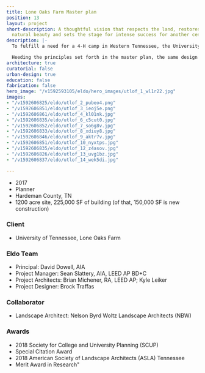 ```yaml
---
title: Lone Oaks Farm Master plan
position: 13
layout: project
short-description: A thoughtful vision that respects the land, restores it to its
  natural beauty and sets the stage for intense success for another century.
description: |-
  To fulfill a need for a 4-H camp in Western Tennessee, the University of Tennessee acquired the 1,200-acre Lone Oaks Farm in Middleton, Tennessee. The client commissioned a multi-disciplinary design team to develop a master plan that would incorporate the new camp into the rich tapestry of woodlands, open pasture, lakes, and streams of the farm.

  Heeding the principles set forth in the master plan, the same design team is working on the first phases of development (now under construction and in schematic design, respectively) at the farm, taking cues from existing agrarian structures, all while adopting updated performance standards to provide contemporary, durable facilities. Each new structure shares a kit of parts and language of detailing, but is unique in its integration to the local ecology.
architecture: true
curatorial: false
urban-design: true
education: false
fabrication: false
hero_image: "/v1592593105/eldo/hero_images/utlof_1_wl1r22.jpg"
images:
- "/v1592606825/eldo/utlof_2_pubeo4.png"
- "/v1592606851/eldo/utlof_3_ieoj5e.png"
- "/v1592606861/eldo/utlof_4_kl01nk.jpg"
- "/v1592606835/eldo/utlof_6_c5cut0.jpg"
- "/v1592606852/eldo/utlof_7_so6g8v.jpg"
- "/v1592606833/eldo/utlof_8_xdiuy8.jpg"
- "/v1592606846/eldo/utlof_9_aktr7v.jpg"
- "/v1592606851/eldo/utlof_10_nyxtps.jpg"
- "/v1592606835/eldo/utlof_12_z4asov.jpg"
- "/v1592606826/eldo/utlof_13_uvg1bz.jpg"
- "/v1592606837/eldo/utlof_14_wek5di.jpg"

---
```

- 2017
- Planner
- Hardeman County, TN
- 1200 acre site, 225,000 SF of building (of that, 150,000 SF is new construction)

### Client
- University of Tennessee, Lone Oaks Farm

### Eldo Team
- Principal: David Dowell, AIA
- Project Manager: Sean Slattery, AIA, LEED AP BD+C
- Project Architects: Brian Michener, RA, LEED AP; Kyle Leiker
- Project Designer: Brock Traffas

### Collaborator
- Landscape Architect: Nelson Byrd Woltz Landscape Architects (NBW)

### Awards
- 2018 Society for College and University Planning (SCUP) 
- Special Citation Award
- 2018 American Society of Landscape Architects (ASLA) Tennessee 
- Merit Award in Research"